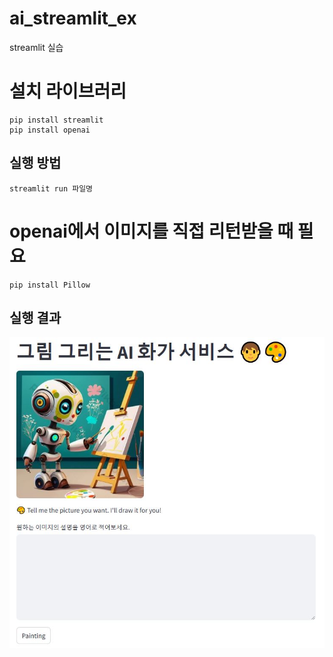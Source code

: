 # ai_streamlit_ex
streamlit 실습

# 설치 라이브러리
```
pip install streamlit
pip install openai
```

## 실행 방법
```
streamlit run 파일명
```

# openai에서 이미지를 직접 리턴받을 때 필요
```
pip install Pillow
```

## 실행 결과
<img src = "images/default_view.JPG" alt="초기 화면">